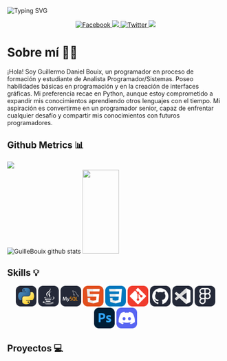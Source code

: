 ![Typing SVG](https://readme-typing-svg.herokuapp.com/?color=9FD5D1&size=45&center=true&vCenter=true&width=1000&lines=¡Hola,+bienvenido!)

<p align="center">
  <a href="https://www.facebook.com/guillermo.bouix/" target="_blank">
    <img alt="Facebook" src="https://img.shields.io/badge/facebook-%231DA1F2.svg?&style=for-the-badge&logo=facebook&logoColor=white"/>
  </a>
  <a href="https://www.instagram.com/guille.bx7/" target="_blank">
    <img src="https://img.shields.io/badge/-Instagram-%23E4405F?style=for-the-badge&logo=instagram&logoColor=white"/>
  </a>
  <a href="https://twitter.com/BouixGuille" target="_blank">
    <img alt="Twitter" src="https://img.shields.io/badge/twitter-%231DA1F2.svg?&style=for-the-badge&logo=twitter&logoColor=white" />
  </a>
  <a href="mailto:guillermo.bouix@gmail.com">
    <img src="https://img.shields.io/badge/email-c14438?style=for-the-badge&logo=Gmail&logoColor=white"/>
  </a>
</p>

# Sobre mí 👨‍💻

¡Hola! Soy Guillermo Daniel Bouix, un programador en proceso de formación y estudiante de Analista Programador/Sistemas. Poseo habilidades básicas en programación y en la creación de interfaces gráficas. Mi preferencia recae en Python, aunque estoy comprometido a expandir mis conocimientos aprendiendo otros lenguajes con el tiempo. Mi aspiración es convertirme en un programador senior, capaz de enfrentar cualquier desafío y compartir mis conocimientos con futuros programadores.

<!----------------------------------------------------------------------------------------------------------------------------------------------------->

## Github Metrics 📊

  
<img width="725em" src="https://github-profile-summary-cards.vercel.app/api/cards/profile-details?username=GuilleBouix&theme=github_dark" />


<!----------------------------------------------------------------------------------------------------------------------------------------------------->

<div align="left">  
  <img width="49%" height="195px" src="https://github-readme-stats.vercel.app/api?username=GuilleBouix&show_icons=true&count_private=true&hide_border=true&title_color=02D9F7FF&icon_color=02D9F7FF&text_color=c9d1d9&bg_color=0d1117" alt="GuilleBouix github stats" /> 
  <img width="41%" height="195px" src="https://github-readme-stats.vercel.app/api/top-langs/?username=GuilleBouix&layout=compact&hide_border=true&title_color=02D9F7FF&text_color=02D9F7FF&bg_color=0d1117" />
</div>


<!----------------------------------------------------------------------------------------------------------------------------------------------------->

## Skills 💡
<p align="center">
<img src="https://github.com/tandpfun/skill-icons/blob/main/icons/Python-Dark.svg" width="48" title="Python">
<img src="https://github.com/tandpfun/skill-icons/blob/main/icons/Java-Dark.svg" width="48" title="Java">
<img src="https://github.com/tandpfun/skill-icons/blob/main/icons/MySQL-Dark.svg" width="48" title="MySQL">
<img src="https://github.com/tandpfun/skill-icons/blob/main/icons/HTML.svg" width="48" title="HTML"> 
<img src="https://github.com/tandpfun/skill-icons/blob/main/icons/CSS.svg" width="48" title="CSS">
<img src="https://github.com/tandpfun/skill-icons/blob/main/icons/Git.svg" width="48" title="Git">
<img src="https://github.com/tandpfun/skill-icons/blob/main/icons/Github-Dark.svg" width="48" title="Github">
<img src="https://github.com/tandpfun/skill-icons/blob/main/icons/VSCode-Dark.svg" width="48" title="Vscode">  
<img src="https://github.com/tandpfun/skill-icons/blob/main/icons/Figma-Dark.svg" width="48" title="Figma">
<img src="https://github.com/tandpfun/skill-icons/blob/main/icons/Photoshop.svg" width="48" title="Photoshop"> 
<img src="https://github.com/tandpfun/skill-icons/blob/main/icons/Discord.svg" width="48" title="Discord">   
<p/>

<!----------------------------------------------------------------------------------------------------------------------------------------------------->

## Proyectos 💻

<a href="https://github.com/GuilleBouix/Modern-GUI-Login">
  <img/>
</a> 
